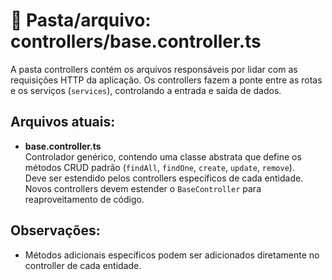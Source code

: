 # 📂 Pasta/arquivo: controllers/base.controller.ts

A pasta controllers contém os arquivos responsáveis por lidar com as requisições HTTP da aplicação. Os controllers fazem a ponte entre as rotas e os serviços (`services`), controlando a entrada e saída de dados.

## Arquivos atuais:

- **base.controller.ts**  
  Controlador genérico, contendo uma classe abstrata que define os métodos CRUD padrão (`findAll`, `findOne`, `create`, `update`, `remove`).  
  Deve ser estendido pelos controllers específicos de cada entidade. Novos controllers devem estender o `BaseController` para reaproveitamento de código.

## Observações:

- Métodos adicionais específicos podem ser adicionados diretamente no controller de cada entidade.


